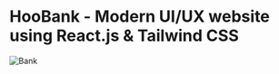 # HooBank - Modern UI/UX website using React.js & Tailwind CSS

![Bank](https://i.ibb.co/BK1Hn0x/Screenshot-2022-08-08-at-4-05-48-PM.png)

